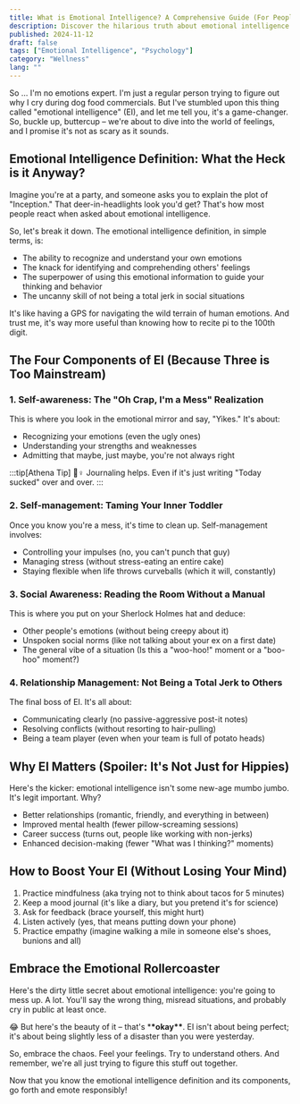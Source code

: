 ```yaml
---
title: What is Emotional Intelligence? A Comprehensive Guide (For People Who Hate Comprehensive Guides)
description: Discover the hilarious truth about emotional intelligence. Learn the EI definition and how to level up your emotional game. No PhD required!
published: 2024-11-12
draft: false
tags: ["Emotional Intelligence", "Psychology"]
category: "Wellness"
lang: ""
---
```



So … I'm no emotions expert. I'm just a regular person trying to figure out why I cry during dog food commercials. But I've stumbled upon this thing called "emotional intelligence" (EI), and let me tell you, it's a game-changer. So, buckle up, buttercup – we're about to dive into the world of feelings, and I promise it's not as scary as it sounds.


## Emotional Intelligence Definition: What the Heck is it Anyway?

Imagine you're at a party, and someone asks you to explain the plot of "Inception." That deer-in-headlights look you'd get? That's how most people react when asked about emotional intelligence.

So, let's break it down. The emotional intelligence definition, in simple terms, is:

- The ability to recognize and understand your own emotions
- The knack for identifying and comprehending others' feelings
- The superpower of using this emotional information to guide your thinking and behavior
- The uncanny skill of not being a total jerk in social situations

It's like having a GPS for navigating the wild terrain of human emotions. And trust me, it's way more useful than knowing how to recite pi to the 100th digit.

## The Four Components of EI (Because Three is Too Mainstream)

### 1. Self-awareness: The "Oh Crap, I'm a Mess" Realization

This is where you look in the emotional mirror and say, "Yikes." It's about:

- Recognizing your emotions (even the ugly ones)
- Understanding your strengths and weaknesses
- Admitting that maybe, just maybe, you're not always right

:::tip[Athena Tip]
💁♀️ Journaling helps. Even if it's just writing "Today sucked" over and over.
:::

### 2. Self-management: Taming Your Inner Toddler

Once you know you're a mess, it's time to clean up. Self-management involves:

- Controlling your impulses (no, you can't punch that guy)
- Managing stress (without stress-eating an entire cake)
- Staying flexible when life throws curveballs (which it will, constantly)

### 3. Social Awareness: Reading the Room Without a Manual

This is where you put on your Sherlock Holmes hat and deduce:

- Other people's emotions (without being creepy about it)
- Unspoken social norms (like not talking about your ex on a first date)
- The general vibe of a situation (Is this a "woo-hoo!" moment or a "boo-hoo" moment?)

### 4. Relationship Management: Not Being a Total Jerk to Others

The final boss of EI. It's all about:

- Communicating clearly (no passive-aggressive post-it notes)
- Resolving conflicts (without resorting to hair-pulling)
- Being a team player (even when your team is full of potato heads)

## Why EI Matters (Spoiler: It's Not Just for Hippies)

Here's the kicker: emotional intelligence isn't some new-age mumbo jumbo. It's legit important. Why?

- Better relationships (romantic, friendly, and everything in between)
- Improved mental health (fewer pillow-screaming sessions)
- Career success (turns out, people like working with non-jerks)
- Enhanced decision-making (fewer "What was I thinking?" moments)

## How to Boost Your EI (Without Losing Your Mind)

1. Practice mindfulness (aka trying not to think about tacos for 5 minutes)
2. Keep a mood journal (it's like a diary, but you pretend it's for science)
3. Ask for feedback (brace yourself, this might hurt)
4. Listen actively (yes, that means putting down your phone)
5. Practice empathy (imagine walking a mile in someone else's shoes, bunions and all)

## Embrace the Emotional Rollercoaster

Here's the dirty little secret about emotional intelligence: you're going to mess up. A lot. You'll say the wrong thing, misread situations, and probably cry in public at least once.

😂 But here's the beauty of it – that's \***\*okay\*\***. EI isn't about being perfect; it's about being slightly less of a disaster than you were yesterday.

So, embrace the chaos. Feel your feelings. Try to understand others. And remember, we're all just trying to figure this stuff out together.

Now that you know the emotional intelligence definition and its components, go forth and emote responsibly!
